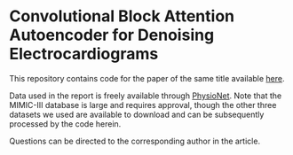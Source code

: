# Convolutional Block Attention Autoencoder for Denoising Electrocardiograms

This repository contains code for the paper of the same title available [here](https://www.sciencedirect.com/science/article/pii/S1746809423006754). 

Data used in the report is freely available through [PhysioNet](physionet.org). Note that the MIMIC-III database is large and requires approval, though the other three datasets we used are available to download and can be subsequently processed by the code herein. 

Questions can be directed to the corresponding author in the article. 